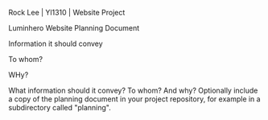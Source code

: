 Rock Lee | Yl1310 | Website Project 


Luminhero Website Planning Document


Information it should convey

To whom?

WHy?

What information should it convey? To whom? And why? Optionally include a copy of the planning document in your project repository, for example in a subdirectory called "planning".

